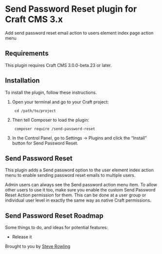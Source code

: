 # Send Password Reset plugin for Craft CMS 3.x

Add send password reset email action to users element index page action menu

## Requirements

This plugin requires Craft CMS 3.0.0-beta.23 or later.

## Installation

To install the plugin, follow these instructions.

1. Open your terminal and go to your Craft project:

        cd /path/to/project

2. Then tell Composer to load the plugin:

        composer require /send-password-reset

3. In the Control Panel, go to Settings → Plugins and click the “Install” button for Send Password Reset.

## Send Password Reset

This plugin adds a Send password option to the user element index action menu to enable sending password reset emails to multiple users.

Admin users can always see the Send password action menu item. To allow other users to use it too, make sure you enable the custom Send Password Reset Action permission for them. This can be done at a user group or individual user level in exactly the same way as native Craft permissions.

## Send Password Reset Roadmap

Some things to do, and ideas for potential features:

* Release it

Brought to you by [Steve Rowling](https://springworks.co.uk)
